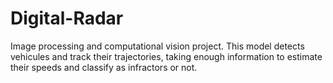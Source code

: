 # Digital-Radar
Image processing and computational vision project. This model detects vehicules and track their trajectories, taking enough information to estimate their speeds and classify as infractors or not.

